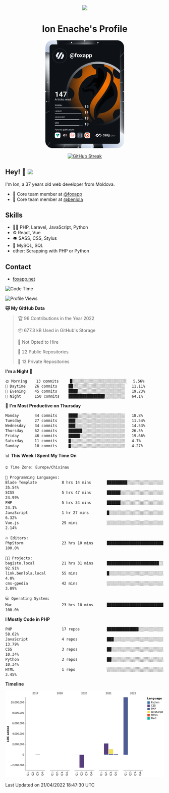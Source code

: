 <div id="header" align="center">
  <img src="https://media.giphy.com/media/M9gbBd9nbDrOTu1Mqx/giphy.gif" width="100"/>
	<h1>Ion Enache's Profile</h1>
</div>
<div align="center">
	<a href="https://app.daily.dev/foxapp"><img src="https://github.com/foxapp/foxapp/blob/master/devcard.svg" width="250" alt="Ion Enache's Dev Card"/></a>
</div>


<div align="center">
	
[![GitHub Streak](http://github-readme-streak-stats.herokuapp.com?user=foxapp&hide_border=true&date_format=M%20j%5B%2C%20Y%5D)](https://git.io/streak-stats)
	
</div>


## Hey! 👋 <img src="https://media.giphy.com/media/hvRJCLFzcasrR4ia7z/giphy.gif" width="30px"/>
I'm Ion, a 37 years old web developer from Moldova.


- 👥 Core team member at [@foxapp](https://github.com/foxapp)
- 👥 Core team member at [@benlola](https://github.com/benlola)

## Skills
- 👨‍💻 PHP, Laravel, JavaScript, Python
- ⚙️ React, Vue
- 👁️ SASS, CSS, Stylus
- 💽 MySQL, SQL
- other: Scrapping with PHP or Python

## Contact
- [foxapp.net](https://www.foxapp.net)

<!--START_SECTION:waka-->
![Code Time](http://img.shields.io/badge/Code%20Time-581%20hrs%2012%20mins-blue)

![Profile Views](http://img.shields.io/badge/Profile%20Views-0-blue)

**🐱 My GitHub Data** 

> 🏆 96 Contributions in the Year 2022
 > 
> 📦 677.3 kB Used in GitHub's Storage 
 > 
> 🚫 Not Opted to Hire
 > 
> 📜 22 Public Repositories 
 > 
> 🔑 13 Private Repositories  
 > 
**I'm a Night 🦉** 

```text
🌞 Morning    13 commits     █░░░░░░░░░░░░░░░░░░░░░░░░   5.56% 
🌆 Daytime    26 commits     ██░░░░░░░░░░░░░░░░░░░░░░░   11.11% 
🌃 Evening    45 commits     ████░░░░░░░░░░░░░░░░░░░░░   19.23% 
🌙 Night      150 commits    ████████████████░░░░░░░░░   64.1%

```
📅 **I'm Most Productive on Thursday** 

```text
Monday       44 commits     ████░░░░░░░░░░░░░░░░░░░░░   18.8% 
Tuesday      27 commits     ███░░░░░░░░░░░░░░░░░░░░░░   11.54% 
Wednesday    34 commits     ███░░░░░░░░░░░░░░░░░░░░░░   14.53% 
Thursday     62 commits     ██████░░░░░░░░░░░░░░░░░░░   26.5% 
Friday       46 commits     █████░░░░░░░░░░░░░░░░░░░░   19.66% 
Saturday     11 commits     █░░░░░░░░░░░░░░░░░░░░░░░░   4.7% 
Sunday       10 commits     █░░░░░░░░░░░░░░░░░░░░░░░░   4.27%

```


📊 **This Week I Spent My Time On** 

```text
⌚︎ Time Zone: Europe/Chisinau

💬 Programming Languages: 
Blade Template           8 hrs 14 mins       █████████░░░░░░░░░░░░░░░░   35.54% 
SCSS                     5 hrs 47 mins       ██████░░░░░░░░░░░░░░░░░░░   24.99% 
PHP                      5 hrs 34 mins       ██████░░░░░░░░░░░░░░░░░░░   24.1% 
JavaScript               1 hr 27 mins        █░░░░░░░░░░░░░░░░░░░░░░░░   6.32% 
Vue.js                   29 mins             ░░░░░░░░░░░░░░░░░░░░░░░░░   2.14%

🔥 Editors: 
PhpStorm                 23 hrs 10 mins      █████████████████████████   100.0%

🐱‍💻 Projects: 
bagisto.local            21 hrs 31 mins      ███████████████████████░░   92.91% 
link.benlola.local       55 mins             █░░░░░░░░░░░░░░░░░░░░░░░░   4.0% 
cms-gpedia               42 mins             ░░░░░░░░░░░░░░░░░░░░░░░░░   3.09%

💻 Operating System: 
Mac                      23 hrs 10 mins      █████████████████████████   100.0%

```

**I Mostly Code in PHP** 

```text
PHP                      17 repos            ██████████████░░░░░░░░░░░   58.62% 
JavaScript               4 repos             ███░░░░░░░░░░░░░░░░░░░░░░   13.79% 
CSS                      3 repos             ██░░░░░░░░░░░░░░░░░░░░░░░   10.34% 
Python                   3 repos             ██░░░░░░░░░░░░░░░░░░░░░░░   10.34% 
HTML                     1 repo              ░░░░░░░░░░░░░░░░░░░░░░░░░   3.45%

```


**Timeline**

![Chart not found](https://raw.githubusercontent.com/foxapp/foxapp/master/charts/bar_graph.png) 


 Last Updated on 21/04/2022 18:47:30 UTC
<!--END_SECTION:waka-->
